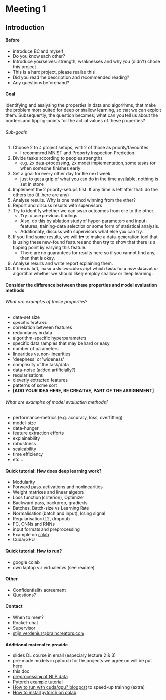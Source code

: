 # Meeting 1

## Introduction

#### Before
- introduce BC and myself
- Do you know each other?
- Introduce yourselves: strength, weaknesses and why you (didn't) chose this project
- This is a hard project, please realise this
- Did you read the description and recommended reading?
- Any questions beforehand?

#### Goal

Identifying and analysing the properties in data and algorithms, that make the problem more suited for deep or shallow learning, so that we can exploit them. Subsequently, the question becomes; what can you tell us about the borders and tipping-points for the actual values of these properties?

###### Sub-goals
1. Choose 2 to 4 project setups, with 2 of those as priority/favourites 
    - I recommend MNIST and Property Inspection Prediction.
2. Divide tasks according to peoples strengths 
    - e.g. 2x data-processing, 2x model implementation, some tasks for when someone finishes early
3. Set a goal for every other day for the next week
    - just to get a grip of what you can do in the time available, nothing is set in stone
4. Implement the 2 priority-setups first. If any time is left after that: do the others too (if there are any)
5. Analyse results. Why is one method winning from the other?
6. Report and discuss results with supervisors
7. Try to identify whether we can swap outcomes from one to the other. 
    - Try to use previous findings.
    - Also, do this by ablation study of hyper-parameters and input-features, training-data selection or some form of statistical analysis. 
    - Additionally, discuss with supervisors what else you can try.
8. If you find some results, we will **try** to make a data-generation tool that is using these new-found features and then **try** to show that there is a tipping point by varying this feature. 
    - There are no guarantees for results here so if you cannot find any, then that is okay.
9. Analyse results and write report explaining them.
10. If time is left, make a deliverable script which tests for a new dataset or algortihm whether we should likely employ shallow or deep learning.

#### Consider the difference between these properties and model evaluation methods

###### What are examples of these properties?

- data-set size
- specific features
- correlation between features
- redundancy in data
- algorithm-specific hyperparameters
- specific data samples that may be hard or easy
- number of parameters
- linearities vs. non-linearities
- 'deepness' or 'wideness'
- complexity of the task/data
- data-noise (added artificially?)
- regularisations
- cleverly extracted features
- patterns of some sort
- **[ADD YOUR IDEA HERE, BE CREATIVE, PART OF THE ASSIGNMENT]**


###### What are examples of model evaluation methods?

- performance-metrics (e.g. accuracy, loss, overfitting)
- model-size
- data-hunger
- feature extraction efforts
- explainability 
- robustness
- scaleability
- time efficiency
- etc...

#### Quick tutorial: How does deep learning work?
- Modularity
- Forward pass, activations and nonlinearities
- Weight matrices and linear algebra
- Loss function (criterion), Optimizer
- Backward pass, backprop, gradients
- Batches, Batch-size vs Learning Rate
- Normalisation (batch and input), losing signal
- Regularisation (L2, dropout)
- FC, CNNs and RNNs 
- input formats and preprocessing
- Example on [colab](https://colab.research.google.com/drive/1arq7ZpWoO4Xw1od_RbMTHCl5IwIoYXOZ) 
- Cuda/GPU

#### Quick tutorial: How to run?
- google colab
- own laptop via virtualenvs (see readme)

#### Other 
- Confidentiality agreement
- Questions?

#### Contact
- When to meet?
- Rocket-chat
- Supervisor
- stijn.verdenius@braincreators.com

#### Additional material to provide
- slides DL course in email (especially lecture 2 & 3)
- pre-made models in pytorch for the projects we agree on will be put [here](https://github.com/StijnVerdenius/Leren-Beslsissen-Pytorch-Tutorial) 
- this doc
- [preprocessing of NLP data](https://towardsdatascience.com/sentiment-analysis-using-lstm-step-by-step-50d074f09948)
- [Pytorch example tutorial](https://pytorch.org/tutorials/beginner/deep_learning_60min_blitz.html) 
- [How to run with cuda/gpu? blogpost](https://medium.com/jovianml/training-deep-neural-networks-on-a-gpu-with-pytorch-11079d89805) to speed-up training (extra)
- [How to install pytorch on colab](https://medium.com/@nrezaeis/pytorch-in-google-colab-640e5d166f13) 



